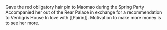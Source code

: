 Gave the red obligatory hair pin to Maomao during the Spring Party
Accompanied her out of the Rear Palace in exchange for a recommendation to Verdigris House
In love with [[Pairin]]. Motivation to make more money is to see her more.

